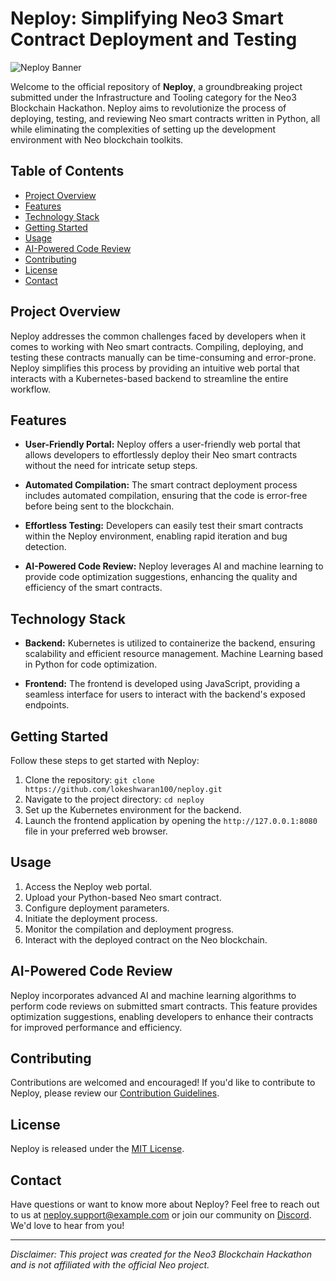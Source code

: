 # Neploy: Simplifying Neo3 Smart Contract Deployment and Testing

![Neploy Banner](neploy_banner.png)

Welcome to the official repository of **Neploy**, a groundbreaking project submitted under the Infrastructure and Tooling category for the Neo3 Blockchain Hackathon. Neploy aims to revolutionize the process of deploying, testing, and reviewing Neo smart contracts written in Python, all while eliminating the complexities of setting up the development environment with Neo blockchain toolkits.

## Table of Contents

- [Project Overview](#project-overview)
- [Features](#features)
- [Technology Stack](#technology-stack)
- [Getting Started](#getting-started)
- [Usage](#usage)
- [AI-Powered Code Review](#ai-powered-code-review)
- [Contributing](#contributing)
- [License](#license)
- [Contact](#contact)

## Project Overview

Neploy addresses the common challenges faced by developers when it comes to working with Neo smart contracts. Compiling, deploying, and testing these contracts manually can be time-consuming and error-prone. Neploy simplifies this process by providing an intuitive web portal that interacts with a Kubernetes-based backend to streamline the entire workflow.

## Features

- **User-Friendly Portal:** Neploy offers a user-friendly web portal that allows developers to effortlessly deploy their Neo smart contracts without the need for intricate setup steps.

- **Automated Compilation:** The smart contract deployment process includes automated compilation, ensuring that the code is error-free before being sent to the blockchain.

- **Effortless Testing:** Developers can easily test their smart contracts within the Neploy environment, enabling rapid iteration and bug detection.

- **AI-Powered Code Review:** Neploy leverages AI and machine learning to provide code optimization suggestions, enhancing the quality and efficiency of the smart contracts.

## Technology Stack

- **Backend:** Kubernetes is utilized to containerize the backend, ensuring scalability and efficient resource management. Machine Learning based in Python for code optimization.

- **Frontend:** The frontend is developed using JavaScript, providing a seamless interface for users to interact with the backend's exposed endpoints.

## Getting Started

Follow these steps to get started with Neploy:

1. Clone the repository: `git clone https://github.com/lokeshwaran100/neploy.git`
2. Navigate to the project directory: `cd neploy`
3. Set up the Kubernetes environment for the backend.
4. Launch the frontend application by opening the `http://127.0.0.1:8080` file in your preferred web browser.

## Usage

1. Access the Neploy web portal.
2. Upload your Python-based Neo smart contract.
3. Configure deployment parameters.
4. Initiate the deployment process.
5. Monitor the compilation and deployment progress.
6. Interact with the deployed contract on the Neo blockchain.

## AI-Powered Code Review

Neploy incorporates advanced AI and machine learning algorithms to perform code reviews on submitted smart contracts. This feature provides optimization suggestions, enabling developers to enhance their contracts for improved performance and efficiency.

## Contributing

Contributions are welcomed and encouraged! If you'd like to contribute to Neploy, please review our [Contribution Guidelines](CONTRIBUTING.md).

## License

Neploy is released under the [MIT License](LICENSE).

## Contact

Have questions or want to know more about Neploy? Feel free to reach out to us at neploy.support@example.com or join our community on [Discord](https://discord.gg/neploy). We'd love to hear from you!

---

*Disclaimer: This project was created for the Neo3 Blockchain Hackathon and is not affiliated with the official Neo project.*